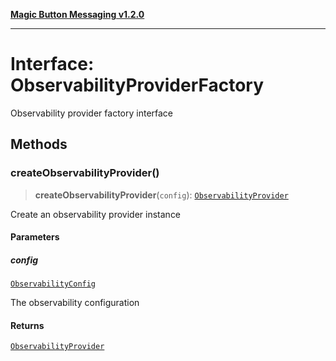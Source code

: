 [**Magic Button Messaging v1.2.0**](../README.md)

***

# Interface: ObservabilityProviderFactory

Observability provider factory interface

## Methods

### createObservabilityProvider()

> **createObservabilityProvider**(`config`): [`ObservabilityProvider`](ObservabilityProvider.md)

Create an observability provider instance

#### Parameters

##### config

[`ObservabilityConfig`](ObservabilityConfig.md)

The observability configuration

#### Returns

[`ObservabilityProvider`](ObservabilityProvider.md)
